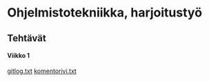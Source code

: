 # Ohjelmistotekniikka, harjoitustyö
## Tehtävät

#### Viikko 1
[gitlog.txt](https://github.com/JimiUrsin/ot-harjoitustyo/blob/master/laskarit/viikko1/gitlog.txt)
[komentorivi.txt](https://github.com/JimiUrsin/ot-harjoitustyo/blob/master/laskarit/viikko1/komentorivi.txt)
